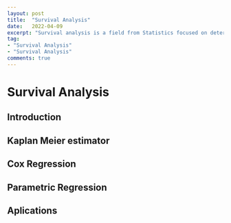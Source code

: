 ```yaml
---
layout: post
title:  "Survival Analysis"
date:   2022-04-09
excerpt: "Survival analysis is a field from Statistics focused on determining the time for an event to happen."
tag:
- "Survival Analysis"
- "Survival Analysis"
comments: true
---
```


# Survival Analysis

## Introduction

## Kaplan Meier estimator

## Cox Regression

## Parametric Regression

## Aplications
